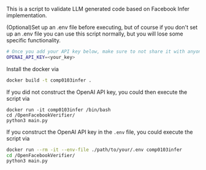 This is a script to validate LLM generated code based on Facebook Infer implementation.

(Optional)Set up an .env file before executing, but of course if you don't set up an .env file you can use this script normally, but you will lose some specific functionality.
``` bash
# Once you add your API key below, make sure to not share it with anyone! The API key should remain private.
OPENAI_API_KEY=<your_key>
```
Install the docker via
``` bash
docker build -t comp0103infer .
```
If you did not construct the OpenAI API key, you could then execute the script via 
```
docker run -it comp0103infer /bin/bash
cd /OpenFacebookVerifier/
python3 main.py
```
If you construct the OpenAI API key in the `.env` file, you could execute the script via
``` bash
docker run --rm -it --env-file ./path/to/your/.env comp0103infer
cd /OpenFacebookVerifier/
python3 main.py
```
